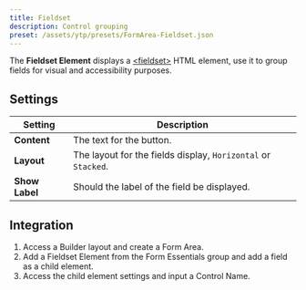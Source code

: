 ```yaml
---
title: Fieldset
description: Control grouping
preset: /assets/ytp/presets/FormArea-Fieldset.json
---
```


<!--@include: ./_partials/intro-->

The **Fieldset Element** displays a [\<fieldset\>](https://developer.mozilla.org/en-US/docs/Web/HTML/Element/Fieldset) HTML element, use it to group fields for visual and accessibility purposes.

## Settings

| Setting | Description |
| ------- | ----------- |
| **Content** | The text for the button. |
| **Layout** | The layout for the fields display, `Horizontal` or `Stacked`. |
| **Show Label** | Should the label of the field be displayed. |

## Integration

1. Access a Builder layout and create a Form Area.
1. Add a Fieldset Element from the Form Essentials group and add a field as a child element.
1. Access the child element settings and input a Control Name.

